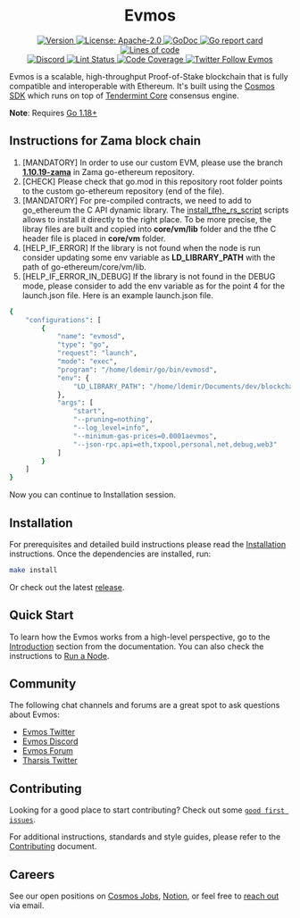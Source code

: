 <!--
parent:
  order: false
-->

<div align="center">
  <h1> Evmos </h1>
</div>

<div align="center">
  <a href="https://github.com/evmos/evmos/releases/latest">
    <img alt="Version" src="https://img.shields.io/github/tag/tharsis/evmos.svg" />
  </a>
  <a href="https://github.com/evmos/evmos/blob/main/LICENSE">
    <img alt="License: Apache-2.0" src="https://img.shields.io/github/license/tharsis/evmos.svg" />
  </a>
  <a href="https://pkg.go.dev/github.com/evmos/evmos">
    <img alt="GoDoc" src="https://godoc.org/github.com/evmos/evmos?status.svg" />
  </a>
  <a href="https://goreportcard.com/report/github.com/evmos/evmos">
    <img alt="Go report card" src="https://goreportcard.com/badge/github.com/evmos/evmos"/>
  </a>
  <a href="https://bestpractices.coreinfrastructure.org/projects/5018">
    <img alt="Lines of code" src="https://img.shields.io/tokei/lines/github/tharsis/evmos">
  </a>
</div>
<div align="center">
  <a href="https://discord.gg/evmos">
    <img alt="Discord" src="https://img.shields.io/discord/809048090249134080.svg" />
  </a>
  <a href="https://github.com/evmos/evmos/actions?query=branch%3Amain+workflow%3ALint">
    <img alt="Lint Status" src="https://github.com/evmos/evmos/actions/workflows/lint.yml/badge.svg?branch=main" />
  </a>
  <a href="https://codecov.io/gh/tharsis/evmos">
    <img alt="Code Coverage" src="https://codecov.io/gh/tharsis/evmos/branch/main/graph/badge.svg" />
  </a>
  <a href="https://twitter.com/EvmosOrg">
    <img alt="Twitter Follow Evmos" src="https://img.shields.io/twitter/follow/EvmosOrg"/>
  </a>
</div>

Evmos is a scalable, high-throughput Proof-of-Stake blockchain that is fully compatible and
interoperable with Ethereum. It's built using the [Cosmos SDK](https://github.com/cosmos/cosmos-sdk/) which runs on top of [Tendermint Core](https://github.com/tendermint/tendermint) consensus engine.

**Note**: Requires [Go 1.18+](https://golang.org/dl/)

## Instructions for Zama block chain

1. [MANDATORY] In order to use our custom EVM, please use the branch [__1.10.19-zama__](https://github.com/zama-ai/go-ethereum/tree/1.10.19-zama) in Zama go-ethereum repository.
2. [CHECK] Please check that go.mod in this repository root folder points to the custom go-ethereum repository (end of the file).
3. [MANDATORY] For pre-compiled contracts, we need to add to go_ethereum the C API dynamic library. The [install_tfhe_rs_script](https://github.com/zama-ai/go-ethereum/blob/1.10.19-zama/install_thfe_rs_api.sh) scripts allows to install it directly to the right place. To be more precise, the libray files are built and copied into __core/vm/lib__ folder and the tfhe C header file is placed in __core/vm__ folder. 
4. [HELP_IF_ERROR] If the library is not found when the node is run  consider updating some env variable as __LD_LIBRARY_PATH__ with the path of go-ethereum/core/vm/lib. 
4. [HELP_IF_ERROR_IN_DEBUG] If the library is not found in the DEBUG mode, please consider to add the env variable as for the point 4 for the launch.json file. Here is an example launch.json file. 
```bash
{
    "configurations": [
        {
            "name": "evmosd",
            "type": "go",
            "request": "launch",
            "mode": "exec",
            "program": "/home/ldemir/go/bin/evmosd",
            "env": {
                "LD_LIBRARY_PATH": "/home/ldemir/Documents/dev/blockchain/go-ethereum/core/vm/lib/"
            },
            "args": [
                "start",
                "--pruning=nothing",
                "--log_level=info",
                "--minimum-gas-prices=0.0001aevmos",
                "--json-rpc.api=eth,txpool,personal,net,debug,web3"
            ]
        }
    ]
}
```

Now you can continue to Installation session. 


## Installation

For prerequisites and detailed build instructions please read the [Installation](https://evmos.dev/validators/quickstart/installation.html) instructions. Once the dependencies are installed, run:

```bash
make install
```

Or check out the latest [release](https://github.com/evmos/evmos/releases).

## Quick Start

To learn how the Evmos works from a high-level perspective, go to the [Introduction](https://evmos.dev/about/intro/overview.html) section from the documentation. You can also check the instructions to [Run a Node](https://evmos.dev/validators/quickstart/run_node.html).

## Community

The following chat channels and forums are a great spot to ask questions about Evmos:

- [Evmos Twitter](https://twitter.com/EvmosOrg)
- [Evmos Discord](https://discord.gg/evmos)
- [Evmos Forum](https://commonwealth.im/evmos)
- [Tharsis Twitter](https://twitter.com/TharsisHQ)

## Contributing

Looking for a good place to start contributing? Check out some [`good first issues`](https://github.com/evmos/evmos/issues?q=is%3Aopen+is%3Aissue+label%3A%22good+first+issue%22).

For additional instructions, standards and style guides, please refer to the [Contributing](./CONTRIBUTING.md) document.

## Careers

See our open positions on [Cosmos Jobs](https://jobs.cosmos.network/project/evmos-d0sk1uxuh-remote/), [Notion](https://tharsis.notion.site), or feel free to [reach out](mailto:careers@thars.is) via email.
